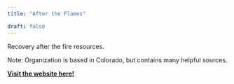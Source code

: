 ```yaml
---
title: "After the Flames"

draft: false
---
```


Recovery after the fire resources. 

Note: Organization is based in Colorado, but contains many helpful sources.

[**Visit the website here!**](https://aftertheflames.com/resources/)





